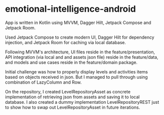# emotional-intelligence-android

App is written in Kotlin using MVVM, Dagger Hilt, Jetpack Compose and Jetpack Room.

Used Jetpack Compose to create modern UI, Dagger Hilt for dependency injection, 
and Jetpack Room for caching via local database.

Following MVVM's architecture, UI files reside in the feature/presentation, 
API integration (via local and and assets json file) reside in the feature/data,
and models and use cases reside in the feature/domain package.

Initial challenge was how to properly display levels and activities items 
based on objects received in json. But I managed to pull through using combination of 
LazyColumn and Row.

On the repository, I created LevelRepositoryAsset as concrete implementation 
of retrieving json from assets and saving it to local database. 
I also created a dummy implementation LevelRepositoryREST just to show
how to swap out LevelRepositoryAsset in future iterations.
